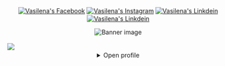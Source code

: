 

<!-- align="center">Hi 🐱, I'm Lena -->
<p align="center">
<a href="https://www.facebook.com/vasilena.yoneva" target="blank"><img align="center" alt="Vasilena's Facebook" width="22px" src="https://upload.wikimedia.org/wikipedia/commons/f/fb/Facebook_icon_2013.svg" /></a>
<a href="https://instagram.com/____vasilena____" target="blank"><img align="center" alt="Vasilena's Instagram" width="22px" src="https://upload.wikimedia.org/wikipedia/commons/thumb/a/a5/Instagram_icon.png/600px-Instagram_icon.png" /></a>
 <a href="https://www.behance.net/vasilenayoneva" target="blank"><img align="center" alt="Vasilena's Linkdein" width="22px" src="https://upload.wikimedia.org/wikipedia/commons/a/a0/Font_Awesome_5_brands_behance-square.svg" /></a>
<a href="https://www.linkedin.com/in/vasilena-yoneva/" target="blank"><img align="center" alt="Vasilena's Linkdein" width="22px" src="https://cdn3.iconfinder.com/data/icons/inficons/512/linkedin.png" /></a>
</p>

<div align='center' >
<img src="https://i.ibb.co/PYfjr7f/Make-your-README-2.png" alt="Banner image">
 </div>
<br>
<img src="https://user-images.githubusercontent.com/73097560/115834477-dbab4500-a447-11eb-908a-139a6edaec5c.gif">
<br>


<!-- <br>
<img src="https://user-images.githubusercontent.com/73097560/115834477-dbab4500-a447-11eb-908a-139a6edaec5c.gif">
<br> -->
<div align='center'>
 
<!--![Top of pokeball](https://i.ibb.co/cgyqdbk/top.jpg)-->
 <details>
 <summary>Open profile</summary>
<h3 align="center">Web Developer</h3>
<div align='center'>
 https://www.vasilena.tech/
<!-- <img align="center" alt="Coding" width="300" src="https://i.ibb.co/f9jmJpt/output-onlinegiftools.gif">
<br> -->
</div>
<br>
<div align='center'>

 🌱 Eco Living Enthusiast

 🎓 Master of Laws

 🐈 Mother of Cats
 <br>
 https://www.tiktok.com/@diego_and_denver?_t=8cmFO2LQeRm&_r=1

 🎮 I don't need to get a life. I'm a gamer I have lots of lives

 📫 How to reach me **vasilena_yoneva@abv.bg**

</div>
<h3 align="center">Familiar with:</h3>
<p align="center">
<code><img height="30" width="30" src="https://raw.githubusercontent.com/github/explore/80688e429a7d4ef2fca1e82350fe8e3517d3494d/topics/javascript/javascript.png"></code>
 <code><img height="30" width="30" src="https://cdn.jsdelivr.net/gh/devicons/devicon/icons/typescript/typescript-original.svg"></code>
<code><img height="34" width="34" src="https://img.icons8.com/color/48/000000/html-5.png"></code>
<code><img height="30" width="30" src="https://cdn.iconscout.com/icon/free/png-256/css-131-722685.png"></code>
<code><img height="30" width="30" src="https://www.vectorlogo.zone/logos/mochajs/mochajs-icon.svg"></code>
<code><img height="30" width="30" src="https://cdn.jsdelivr.net/gh/devicons/devicon/icons/nodejs/nodejs-original.svg"></code>
<code><img height="30" width="30" src="https://raw.githubusercontent.com/devicons/devicon/master/icons/express/express-original-wordmark.svg"></code>
<code><img height="30" width="30" src="https://raw.githubusercontent.com/devicons/devicon/master/icons/mongodb/mongodb-original-wordmark.svg"></code>
<code><img height="30" width="30" src="https://raw.githubusercontent.com/devicons/devicon/master/icons/mysql/mysql-original-wordmark.svg"></code>
<code><img height="30" width="30" src="https://raw.githubusercontent.com/devicons/devicon/master/icons/react/react-original-wordmark.svg"></code>
<code><img height="30" width="30" src="https://cdn.jsdelivr.net/gh/devicons/devicon/icons/nextjs/nextjs-original.svg"></code>
<code><img height="30" width="30" src="https://cdn.jsdelivr.net/gh/devicons/devicon/icons/materialui/materialui-original.svg"></code>
<code><img height="30" width="30" src="https://upload.wikimedia.org/wikipedia/commons/d/d5/Tailwind_CSS_Logo.svg"></code>
<code><img height="30" width="30" src="https://i.ibb.co/8YvhsbF/icon-512x512.png"></code>
<code><img height="30" width="30" src="https://upload.wikimedia.org/wikipedia/commons/3/33/Figma-logo.svg"></code>
<code><img height="30" width="30" src="https://upload.wikimedia.org/wikipedia/commons/a/af/Adobe_Photoshop_CC_icon.svg"></code>
<code><img height="30" width="30" src="https://upload.wikimedia.org/wikipedia/commons/f/fb/Adobe_Illustrator_CC_icon.svg"></code>
<code><img height="30" width="30" src="https://upload.wikimedia.org/wikipedia/commons/c/cb/Adobe_After_Effects_CC_icon.svg"></code>
<code><img height="30" width="30" src="https://upload.wikimedia.org/wikipedia/commons/4/48/Adobe_InDesign_CC_icon.svg"></code>

<br>

<h4 align="center">In the Making</h4>
<!-- <code><img height="30" width="30" src="https://angular.io/assets/images/logos/angular/angular.svg"></code> -->

<code><img height="30" width="30" src="https://i.ibb.co/hdQc1rF/java-4-logo-svgrepo-com.png"></code>
<code><img height="30" width="30" src="https://asset.brandfetch.io/idZ_aiFAYa/idx0zotd8Y.png"></code>
<code><img height="30" width="30" src="https://upload.wikimedia.org/wikipedia/commons/3/3f/Three.js_Icon.svg"></code>



</p>

<br>

📜 Certificates

Programming Basics with C#: https://softuni.bg/certificates/details/64393/3763f7c9
<br>
Programming Fundamentals with JavaScript: https://softuni.bg/Certificates/Details/149668/bb5a0784
<br>
JS Advanced: https://softuni.bg/Certificates/Details/160027/6ea76804
<br>
JS Applications: https://softuni.bg/Certificates/Details/167725/b1a7a071
<br>
JS Back-End: https://softuni.bg/certificates/details/175210/c225fd62
<br>
HTML & CSS: https://softuni.bg/certificates/details/174720/6adad1fd
<br>
React: https://softuni.bg/certificates/details/197981/eeb3b0f0
<br>
Next.js: http://ude.my/UC-d79753d9-aa50-4ade-b547-2d2315040d2a
<br>
MySQL: https://softuni.bg/certificates/details/202787/84ce9dc8
<br>
Design Basics: https://creative.softuni.bg/certificates/details/47129/f1a50f1a
<br>
UX Design: https://creative.softuni.bg/certificates/details/49360/984f48cf
<br>
UI Design: https://creative.softuni.bg/certificates/details/50224/d81fea74
<br>
Photoshop: https://creative.softuni.bg/certificates/details/50986/c07de985
<br>
Illustrator: https://creative.softuni.bg/certificates/details/52112/3cabda94
<br>
After Effects: https://creative.softuni.bg/certificates/details/53201/f6be0e2a
<br>
InDesign: https://creative.softuni.bg/certificates/details/53611/c7967b81
<br>
UI Design Systems: https://creative.softuni.bg/certificates/details/54787/3c835d78

<!--🧝‍♀️ CV

https://drive.google.com/file/d/1yIZ4eJr51QuUs_ovQoKuN6Xux8sbsiXk/view?usp=sharing-->

 <div align='center'>
 
![](https://komarev.com/ghpvc/?username=Vasillena)

</div>

 <div align='center'>
 
<img height="200" width="200" src="https://i.ibb.co/4KDvdfx/Logomark-White-2x.png">

</div>
 
  </details>
 
 <!--![Bottom of pokeball](https://i.ibb.co/d7LhqFd/bottom.jpg) -->

</div>
<!-- <br>
<img src="https://user-images.githubusercontent.com/73097560/115834477-dbab4500-a447-11eb-908a-139a6edaec5c.gif">
<br> -->


<!--<div align='center'>
<a href="https://ibb.co/Lv5n7WQ"><img src="https://i.ibb.co/qx5kQf0/Work-Wallpaper-Wallpaper-Safari-copy.jpg" alt="Work-Wallpaper-Wallpaper-Safari-copy" border="0" width="1000"></a>
</div>-->

